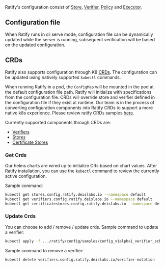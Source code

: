 Ratify's configuration consist of [Store](store.md), [Verifier](verifier.md), [Policy](policy-provider.md) and [Executor](executor.md). 

## Configuration file
When Ratify runs in cli serve mode, configuration file can be dynamically updated while the server is running, subsequent verification will be based on the updated configuration.

## CRDs
Ratify also supports configuration through K8 [CRDs](https://kubernetes.io/docs/concepts/extend-kubernetes/api-extension/custom-resources/). The configuration can be updated using natively supported `kubectl` commands.

When running Ratify in a pod, the `ConfigMap` will be mounted in the pod at the default configuration file path. Ratify will initialize with specifications from the configuration file. CRDs will override store and verifier defined in the configuration file if they exist at runtime. Our team is in the process of converting configuration components into Ratify CRDs to support a more native k8s experience. Please review ratify CRDs samples [here](../config/samples/).

Currently supported components through CRDs are:

- [Verifiers](../docs/reference/crds/verifiers.md)
- [Stores](../docs/reference/crds/stores.md.md)
- [Certificate Stores](../docs/reference/crds/certificate-stores.md)

### Get Crds
Our helms charts are wired up to initialize CRs based on chart values. 
After Ratify installation, you can use the `kubectl` command to review the currently active configuration.

Sample command:
```bash
kubectl get stores.config.ratify.deislabs.io --namespace default
kubectl get verifiers.config.ratify.deislabs.io --namespace default
kubectl get certificatestores.config.ratify.deislabs.io --namespace default
```
### Update Crds
You can choose to add / remove / update crds. 
Sample command to update a verifier:
```bash
kubectl apply -f .../ratify/config/samples/config_v1alpha1_verifier_schemavalidator.yaml
```
Sample command to remove a verifier:
```bash
kubectl delete verifiers.config.ratify.deislabs.io/verifier-notation 
```